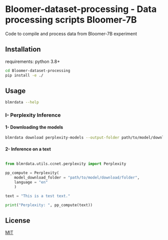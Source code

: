# Bloomer-dataset-processing - Data processing scripts Bloomer-7B

Code to compile and process data from Bloomer-7B experiment

## Installation

requirements: python 3.8+

```bash
cd Bloomer-dataset-processing
pip install -e ./
```

## Usage

```bash
blmrdata --help
```
### I- Perplexity Inference

#### 1- Downloading the models

```bash
blmrdata download perplexity-models --output-folder path/to/model/download/folder
```
#### 2- Inference on a text

```python

from blmrdata.utils.ccnet.perplexity import Perplexity

pp_compute = Perplexity(
    model_download_folder = "path/to/model/download/folder",
    language = "en"
    )

text = "This is a test text."

print("Perplexity: ", pp_compute(text))
```

## License

[MIT](https://choosealicense.com/licenses/mit/)
